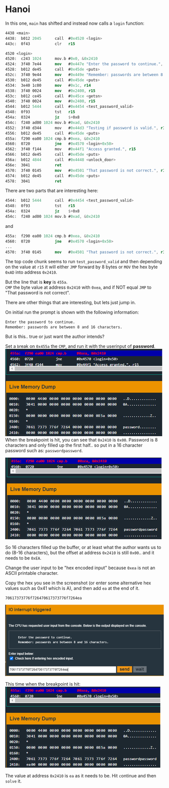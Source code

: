 # Hanoi  

In this one, `main` has shifted and instead now calls a `login` function:  
```nasm
4438 <main>
4438:  b012 2045      call	#0x4520 <login>
443c:  0f43           clr	r15
```

```nasm
4520 <login>
4520:  c243 1024      mov.b	#0x0, &0x2410
4524:  3f40 7e44      mov	#0x447e "Enter the password to continue.", r15
4528:  b012 de45      call	#0x45de <puts>
452c:  3f40 9e44      mov	#0x449e "Remember: passwords are between 8 and 16 characters.", r15
4530:  b012 de45      call	#0x45de <puts>
4534:  3e40 1c00      mov	#0x1c, r14
4538:  3f40 0024      mov	#0x2400, r15
453c:  b012 ce45      call	#0x45ce <getsn>
4540:  3f40 0024      mov	#0x2400, r15
4544:  b012 5444      call	#0x4454 <test_password_valid>
4548:  0f93           tst	r15
454a:  0324           jz	$+0x8
454c:  f240 ad00 1024 mov.b	#0xad, &0x2410
4552:  3f40 d344      mov	#0x44d3 "Testing if password is valid.", r15
4556:  b012 de45      call	#0x45de <puts>
455a:  f290 ea00 1024 cmp.b	#0xea, &0x2410
4560:  0720           jne	#0x4570 <login+0x50>
4562:  3f40 f144      mov	#0x44f1 "Access granted.", r15
4566:  b012 de45      call	#0x45de <puts>
456a:  b012 4844      call	#0x4448 <unlock_door>
456e:  3041           ret
4570:  3f40 0145      mov	#0x4501 "That password is not correct.", r15
4574:  b012 de45      call	#0x45de <puts>
4578:  3041           ret
```

There are two parts that are interesting here:  
```nasm
4544:  b012 5444      call	#0x4454 <test_password_valid>
4548:  0f93           tst	r15
454a:  0324           jz	$+0x8
454c:  f240 ad00 1024 mov.b	#0xad, &0x2410
```

and 

```nasm
455a:  f290 ea00 1024 cmp.b	#0xea, &0x2410
4560:  0720           jne	#0x4570 <login+0x50>
...
4570:  3f40 0145      mov	#0x4501 "That password is not correct.", r15
```

The top code chunk seems to run `test_password_valid` and then depending on the value at `r15` it will either `JMP` forward by 8 bytes or `MOV` the hex byte `0xAD` into address `0x2410`.  

But the line that is **key** is `455a`.  
`CMP` the byte value at address `0x2410` with `0xea`, and if NOT equal `JMP` to "That password is not correct".  

There are other things that are interesting, but lets just jump in.  

On initial run the prompt is shown with the following information:  
```
Enter the password to continue.
Remember: passwords are between 8 and 16 characters.
```

But is this.. true or just want the author intends?  


Set a `b`reak on `0x455a` the `CMP`, and run it with the userinput of **password**.  
![](images/2021-04-12-19-25-52.png)  
When the breakpoint is hit, you can see that `0x2410` is `0x00`.  Password is 8 characters and only filled up the first half.. so put in a 16 character password such as: `passwordpassword`.  

![](images/2021-04-12-19-27-49.png)  

So 16 characters filled up the buffer, or at least what the author wants us to do (8-16 characters), but the offset at address `0x2410` is still `0x00`.. and it needs to be `0xEA`.  

Change the user input to be "hex encoded input" because `0xea` is not an ASCII printable character.  

Copy the hex you see in the screenshot (or enter some alternative hex values such as 0x41 which is A), and then add `ea` at the end of it.  
```
70617373776f726470617373776f7264ea
```

![](images/2021-04-12-19-31-08.png)  

This time when the breakpoint is hit:  
![](images/2021-04-12-19-32-52.png)  

The value at address `0x2410` is `ea` as it needs to be.  Hit `c`ontinue and then `solve` it.  